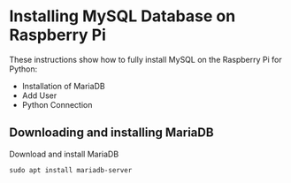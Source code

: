 # Installing MySQL Database on Raspberry Pi

These instructions show how to fully install MySQL on the Raspberry Pi for Python:

* Installation of MariaDB
* Add User
* Python Connection

## Downloading and installing MariaDB
Download and install MariaDB

```
sudo apt install mariadb-server
```

